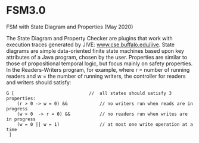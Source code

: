 # FSM3.0
FSM with State Diagram and Properties (May 2020)

The State Diagram and Property Checker are plugins that work with execution traces generated by JIVE: www.cse.buffalo.edu/jive.
State diagrams are simple data-oriented finite state machines based upon key attributes of a Java program,
chosen by the user. Properties are similar to those of propositional temporal logic, but focus mainly on
safety properties.  In the Readers-Writers program, for example, where r = number of running readers and w =
the number of running writers,  the controller for readers and writers should satisfy:

``` 
G [	                           //  all states should satisfy 3 properties:  
    (r > 0 -> w = 0) &&            // no writers run when reads are in progress     
    (w > 0  -> r = 0) &&           // no readers run when writes are in progress   
    (w = 0 || w = 1)               // at most one write operation at a time       
 ]  
```
